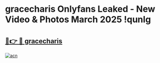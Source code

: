 # gracecharis Onlyfans Leaked - New Video & Photos March 2025 !qunlg

# <h2><a href="https://1ncq7p.iuczelnia.edu.pl?title=gracecharis&ref=qunlg">🔗👉 🔴 gracecharis</a></h2>

[![acn](https://github.com/user-attachments/assets/0f9c940e-d8b0-45ae-aac7-cd30a18b3e1c)](https://1ncq7p.iuczelnia.edu.pl?title=gracecharis&ref=qunlg)

